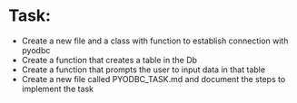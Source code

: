 # Task:
- Create a new file and a class with function to establish connection with pyodbc
- Create a function that creates a table in the Db
- Create a function that prompts the user to input data in that table
- Create a new file called PYODBC_TASK.md and document the steps to implement the task
